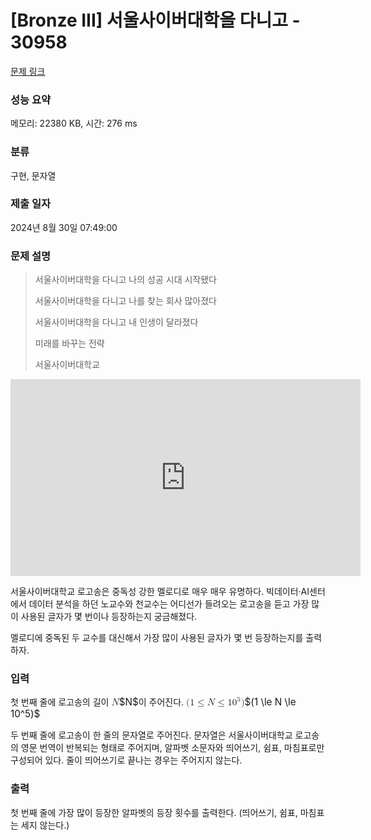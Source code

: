 # [Bronze III] 서울사이버대학을 다니고 - 30958 

[문제 링크](https://www.acmicpc.net/problem/30958) 

### 성능 요약

메모리: 22380 KB, 시간: 276 ms

### 분류

구현, 문자열

### 제출 일자

2024년 8월 30일 07:49:00

### 문제 설명

<blockquote>
<p>서울사이버대학을 다니고 나의 성공 시대 시작됐다</p>

<p>서울사이버대학을 다니고 나를 찾는 회사 많아졌다</p>

<p>서울사이버대학을 다니고 내 인생이 달라졌다</p>

<p>미래를 바꾸는 전략</p>

<p>서울사이버대학교</p>
</blockquote>

<p><iframe allow="accelerometer; autoplay; clipboard-write; encrypted-media; gyroscope; picture-in-picture; web-share" allowfullscreen="" frameborder="0" height="315" src="https://www.youtube.com/embed/nVvtf042fRs" title="YouTube video player" width="560">
</iframe></p>

<p>서울사이버대학교 로고송은 중독성 강한 멜로디로 매우 매우 유명하다. 빅데이터·AI센터에서 데이터 분석을 하던 노교수와 천교수는 어디선가 들려오는 로고송을 듣고 가장 많이 사용된 글자가 몇 번이나 등장하는지 궁금해졌다.</p>

<p>멜로디에 중독된 두 교수를 대신해서 가장 많이 사용된 글자가 몇 번 등장하는지를 출력하자.</p>

### 입력 

 <p>첫 번째 줄에 로고송의 길이 <mjx-container class="MathJax" jax="CHTML" style="font-size: 109%; position: relative;"><mjx-math class="MJX-TEX" aria-hidden="true"><mjx-mi class="mjx-i"><mjx-c class="mjx-c1D441 TEX-I"></mjx-c></mjx-mi></mjx-math><mjx-assistive-mml unselectable="on" display="inline"><math xmlns="http://www.w3.org/1998/Math/MathML"><mi>N</mi></math></mjx-assistive-mml><span aria-hidden="true" class="no-mathjax mjx-copytext">$N$</span></mjx-container>이 주어진다. <mjx-container class="MathJax" jax="CHTML" style="font-size: 109%; position: relative;"><mjx-math class="MJX-TEX" aria-hidden="true"><mjx-mo class="mjx-n"><mjx-c class="mjx-c28"></mjx-c></mjx-mo><mjx-mn class="mjx-n"><mjx-c class="mjx-c31"></mjx-c></mjx-mn><mjx-mo class="mjx-n" space="4"><mjx-c class="mjx-c2264"></mjx-c></mjx-mo><mjx-mi class="mjx-i" space="4"><mjx-c class="mjx-c1D441 TEX-I"></mjx-c></mjx-mi><mjx-mo class="mjx-n" space="4"><mjx-c class="mjx-c2264"></mjx-c></mjx-mo><mjx-msup space="4"><mjx-mn class="mjx-n"><mjx-c class="mjx-c31"></mjx-c><mjx-c class="mjx-c30"></mjx-c></mjx-mn><mjx-script style="vertical-align: 0.393em;"><mjx-mn class="mjx-n" size="s"><mjx-c class="mjx-c35"></mjx-c></mjx-mn></mjx-script></mjx-msup><mjx-mo class="mjx-n"><mjx-c class="mjx-c29"></mjx-c></mjx-mo></mjx-math><mjx-assistive-mml unselectable="on" display="inline"><math xmlns="http://www.w3.org/1998/Math/MathML"><mo stretchy="false">(</mo><mn>1</mn><mo>≤</mo><mi>N</mi><mo>≤</mo><msup><mn>10</mn><mn>5</mn></msup><mo stretchy="false">)</mo></math></mjx-assistive-mml><span aria-hidden="true" class="no-mathjax mjx-copytext">$(1 \le N \le 10^5)$</span> </mjx-container></p>

<p>두 번째 줄에 로고송이 한 줄의 문자열로 주어진다. 문자열은 서울사이버대학교 로고송의 영문 번역이 반복되는 형태로 주어지며, 알파벳 소문자와 띄어쓰기, 쉼표, 마침표로만 구성되어 있다. 줄이 띄어쓰기로 끝나는 경우는 주어지지 않는다.</p>

### 출력 

 <p>첫 번째 줄에 가장 많이 등장한 알파벳의 등장 횟수를 출력한다. (띄어쓰기, 쉼표, 마침표는 세지 않는다.)</p>

